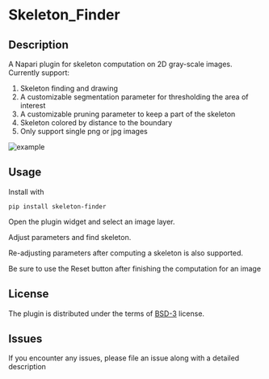 # Skeleton_Finder

## Description
A Napari plugin for skeleton computation on 2D gray-scale images. Currently support:

1. Skeleton finding and drawing
2. A customizable segmentation parameter for thresholding the area of interest
3. A customizable pruning parameter to keep a part of the skeleton
4. Skeleton colored by distance to the boundary
5. Only support single png or jpg images

![example](https://github.com/teeli8/skeleton-finder/raw/main/imgs/horse.png)


## Usage
Install with

```
pip install skeleton-finder
```

Open the plugin widget and select an image layer.

Adjust parameters and find skeleton.

Re-adjusting parameters after computing a skeleton is also supported.

Be sure to use the Reset button after finishing the computation for an image

## License
The plugin is distributed under the terms of [BSD-3](https://opensource.org/licenses/BSD-3-Clause) license.

## Issues
If you encounter any issues, please file an issue along with a detailed description
